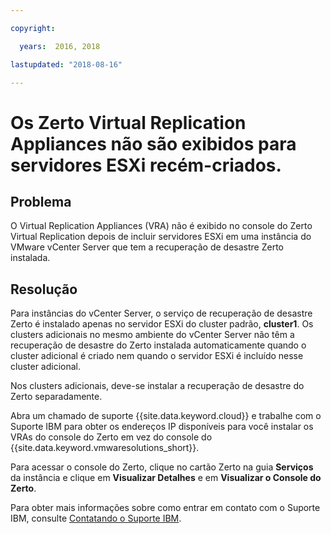 ```yaml
---

copyright:

  years:  2016, 2018

lastupdated: "2018-08-16"

---
```


# Os Zerto Virtual Replication Appliances não são exibidos para servidores ESXi recém-criados.

## Problema
O Virtual Replication Appliances (VRA) não é exibido no console do Zerto Virtual Replication depois de incluir servidores ESXi em uma instância do VMware vCenter Server que tem a recuperação de desastre Zerto instalada.

## Resolução
Para instâncias do vCenter Server, o serviço de recuperação de desastre Zerto é instalado apenas no servidor ESXi do cluster padrão, **cluster1**. Os clusters adicionais no mesmo ambiente do vCenter Server não têm a recuperação de desastre do Zerto instalada automaticamente quando o cluster adicional é criado nem quando o servidor ESXi é incluído nesse cluster adicional.

Nos clusters adicionais, deve-se instalar a recuperação de desastre do Zerto separadamente.

Abra um chamado de suporte {{site.data.keyword.cloud}} e trabalhe com o Suporte IBM para obter os endereços IP disponíveis para você instalar os VRAs do console do Zerto em vez do console do {{site.data.keyword.vmwaresolutions_short}}.

Para acessar o console do Zerto, clique no cartão Zerto na guia **Serviços** da instância e clique em **Visualizar Detalhes** e em **Visualizar o Console do Zerto**.

Para obter mais informações sobre como entrar em contato com o Suporte IBM, consulte [Contatando o Suporte IBM](trbl_support.html).
